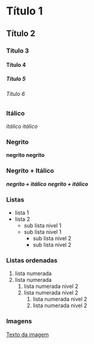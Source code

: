 <!-- Cabeçalhos -->

# Título 1
## Título 2
### Título 3
#### Título 4
##### Título 5
###### Título 6

### Itálico
*itálico*
_itálico_

### Negrito
**negrito**
__negrito__

### Negrito + Itálico
***negrito + itálico***
___negrito + itálico___

### Listas
- lista 1
- lista 2
  - sub lista nivel 1
  - sub lista nivel 1
    - sub lista nivel 2  
    - sub lista nivel 2
  
### Listas ordenadas
1. lista numerada
2. lista numerada
   1. lista numerada nivel 2
   2. lista numerada nivel 2
      1. lista numerada nivel 2
      2. lista numerada nivel 2

### Imagens
[Texto da imagem](https://img.freepik.com/free-vector/hand-coding-concept-illustration_114360-8193.jpg)

